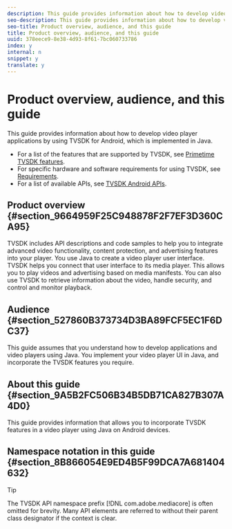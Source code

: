 ```yaml
---
description: This guide provides information about how to develop video player applications by using TVSDK for Android, which is implemented in Java.
seo-description: This guide provides information about how to develop video player applications by using TVSDK for Android, which is implemented in Java.
seo-title: Product overview, audience, and this guide
title: Product overview, audience, and this guide
uuid: 378eece9-8e38-4d93-8f61-7bc060733786
index: y
internal: n
snippet: y
translate: y
---
```


# Product overview, audience, and this guide

This guide provides information about how to develop video player applications by using TVSDK for Android, which is implemented in Java.


<a id="section_FC24E86A2E6442B8A3769160769BBDFA"></a>


* For a list of the features that are supported by TVSDK, see [Primetime TVSDK features](../../titlepage/overview-prod-audience-guide/c_overview-of-the-player.md#c_psdk_overview-of-the-player-features).
* For specific hardware and software requirements for using TVSDK, see [Requirements](../../titlepage/requirements/c_requirements.md#c_psdk_requirements).
* For a list of available APIs, see [TVSDK Android APIs](http://help.adobe.com/en_US/primetime/api/psdk/javadoc_2.5/).




## Product overview {#section_9664959F25C948878F2F7EF3D360CA95}

TVSDK includes API descriptions and code samples to help you to integrate advanced video functionality, content protection, and advertising features into your player. You use Java to create a video player user interface. TVSDK helps you connect that user interface to its media player. This allows you to play videos and advertising based on media manifests. You can also use TVSDK to retrieve information about the video, handle security, and control and monitor playback. 

## Audience {#section_527860B373734D3BA89FCF5EC1F6DC37}

This guide assumes that you understand how to develop applications and video players using Java. You implement your video player UI in Java, and incorporate the TVSDK features you require. 

## About this guide {#section_9A5B2FC506B34B5DB71CA827B307A4D0}

This guide provides information that allows you to incorporate TVSDK features in a video player using Java on Android devices. 

## Namespace notation in this guide {#section_8B866054E9ED4B5F99DCA7A681404632}


>[!TIP]
>
>The TVSDK API namespace prefix [!DNL com.adobe.mediacore] is often omitted for brevity. Many API elements are referred to without their parent class designator if the context is clear. 

